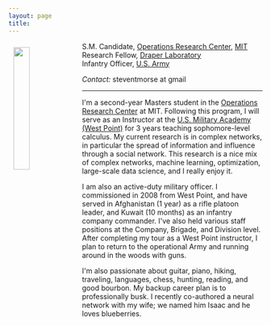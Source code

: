 ```yaml
---
layout: page
title:
---
```


<img align="left" src="{{ site.url }}/images/me.jpg" width="25%" style="margin: 10px 10px">

S.M. Candidate, [Operations Research Center](http://orc.mit.edu), [MIT](http://www.mit.edu)  
Research Fellow, [Draper Laboratory](http://www.draper.com)  
Infantry Officer, [U.S. Army](http://www.us.army.mil)

*Contact:* steventmorse at gmail

-------------

I'm a second-year Masters student in the [Operations Research Center](http://orc.mit.edu) at MIT.  Following this program, I will serve as an Instructor at the [U.S. Military Academy (West Point)](http://www.usma.edu) for 3 years teaching sophomore-level calculus.  My current research is in complex networks, in particular the spread of information and influence through a social network.  This research is a nice mix of complex networks, machine learning, optimization, large-scale data science, and I really enjoy it.
    
I am also an active-duty military officer.  I commissioned in 2008 from West Point, and have served in Afghanistan (1 year) as a rifle platoon leader, and Kuwait (10 months) as an infantry company commander.  I've also held various staff positions at the Company, Brigade, and Division level.  After completing my tour as a West Point instructor, I plan to return to the operational Army and running around in the woods with guns.

I'm also passionate about guitar, piano, hiking, traveling, languages, chess, hunting, reading, and good bourbon.  My backup career plan is to professionally busk.  I recently co-authored a neural network with my wife; we named him Isaac and he loves blueberries.
